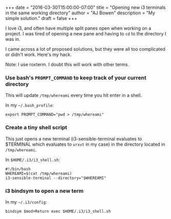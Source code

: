 +++
date = "2016-03-30T15:00:00-07:00"
title = "Opening new i3 terminals in the same working directory"
author = "AJ Bowen"
description = "My simple solution."
draft = false
+++

I love i3, and often have multiple split panes open when working on a project. I was tired of opening a new pane and having to `cd` to the directory I was in.

<!--more-->

I came across a lot of proposed solutions, but they were all too complicated or didn't work. Here's my hack.

Note: I use roxterm. I doubt this will work with other terms.

### Use bash's `PROMPT_COMMAND` to keep track of your current directory

This will update `/tmp/whereami` every time you hit enter in a shell.

In my `~/.bash_profile`:

    export PROMPT_COMMAND="pwd > /tmp/whereami"


### Create a tiny shell script 

This just opens a new terminal (i3-sensible-terminal evaluates to $TERMINAL which evaluates to `urxvt` in my case) in the directory located in `/tmp/whereami`.

In `$HOME/.i3/i3_shell.sh`:

    #!/bin/bash
    WHEREAMI=$(cat /tmp/whereami)
    i3-sensible-terminal --directory="$WHEREAMI"


### i3 bindsym to open a new term

In my `~/.i3/config`:

    bindsym $mod+Return exec $HOME/.i3/i3_shell.sh

<!--more-->
